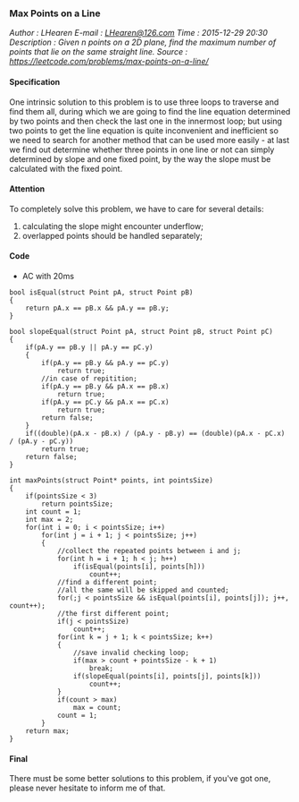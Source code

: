 ### Max Points on a Line

*Author      : LHearen*
*E-mail      : LHearen@126.com*
*Time        : 2015-12-29 20:30*
*Description : Given n points on a 2D plane, find the maximum number of points that lie on the same straight line.*
*Source      : https://leetcode.com/problems/max-points-on-a-line/*

#### Specification 
One intrinsic solution to this problem is to use three loops to traverse and find them all, during which we are going to find the line equation determined by two points and then check the last one in the innermost loop; but using two points to get the line equation is quite inconvenient and inefficient so we need to search for another method that can be used more easily - at last we find out determine whether three points in one line or not can simply determined by slope and one fixed point, by the way the slope must be calculated with the fixed point.

#### Attention
To completely solve this problem, we have to care for several details:

1. calculating the slope might encounter underflow;
2. overlapped points should be handled separately;

#### Code
* AC with 20ms
```
bool isEqual(struct Point pA, struct Point pB)
{
    return pA.x == pB.x && pA.y == pB.y;
}

bool slopeEqual(struct Point pA, struct Point pB, struct Point pC)
{
    if(pA.y == pB.y || pA.y == pC.y)
    {
        if(pA.y == pB.y && pA.y == pC.y)
            return true;
        //in case of repitition;
        if(pA.y == pB.y && pA.x == pB.x)
            return true;
        if(pA.y == pC.y && pA.x == pC.x)
            return true;
        return false;
    }
    if((double)(pA.x - pB.x) / (pA.y - pB.y) == (double)(pA.x - pC.x) / (pA.y - pC.y))
        return true;
    return false;
}

int maxPoints(struct Point* points, int pointsSize)
{
    if(pointsSize < 3)
        return pointsSize;
    int count = 1;
    int max = 2;
    for(int i = 0; i < pointsSize; i++)
        for(int j = i + 1; j < pointsSize; j++)
        {
            //collect the repeated points between i and j;
            for(int h = i + 1; h < j; h++)
                if(isEqual(points[i], points[h]))
                    count++;
            //find a different point;
            //all the same will be skipped and counted;
            for(;j < pointsSize && isEqual(points[i], points[j]); j++, count++);
            //the first different point;
            if(j < pointsSize)
                count++; 
            for(int k = j + 1; k < pointsSize; k++)
            {
                //save invalid checking loop;
                if(max > count + pointsSize - k + 1)
                    break;
                if(slopeEqual(points[i], points[j], points[k]))
                    count++;
            }
            if(count > max)
                max = count;
            count = 1;
        }
    return max;
}

```

#### Final
There must be some better solutions to this problem, if you've got one, please never hesitate to inform me of that.
